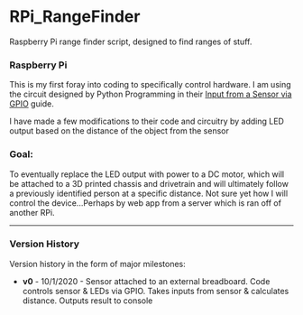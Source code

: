 # RPi_RangeFinder
Raspberry Pi range finder script, designed to find ranges of stuff.

### Raspberry Pi
This is my first foray into coding to specifically control hardware. I am using the circuit designed by Python Programming in their [Input from a Sensor via GPIO](https://pythonprogramming.net/gpio-input-raspberry-pi-tutorials/) guide.

I have made a few modifications to their code and circuitry by adding LED output based on the distance of the object from the sensor

### Goal:
To eventually replace the LED output with power to a DC motor, which will be attached to a 3D printed chassis and drivetrain and will ultimately follow a previously identified person at a specific distance. Not sure yet how I will control the device...Perhaps by web app from a server which is ran off of another RPi.

---

### Version History
Version history in the form of major milestones:
* **v0** - 10/1/2020 - Sensor attached to an external breadboard. Code controls sensor & LEDs via GPIO. Takes inputs from sensor & calculates distance. Outputs result to console
